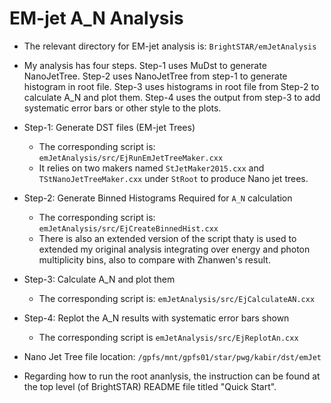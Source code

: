 EM-jet A_N Analysis
================================

- The relevant directory for EM-jet analysis is: `BrightSTAR/emJetAnalysis`

- My analysis has four steps. Step-1 uses MuDst to generate NanoJetTree. Step-2 uses NanoJetTree from step-1 to generate histogram in root file. Step-3 uses histograms in root file from Step-2 to calculate A_N and plot them. Step-4 uses the output from step-3 to add systematic error bars or other style to the plots.


- Step-1: Generate DST files (EM-jet Trees)
  - The corresponding script is: `emJetAnalysis/src/EjRunEmJetTreeMaker.cxx`
  - It relies on two makers named `StJetMaker2015.cxx` and `TStNanoJetTreeMaker.cxx` under `StRoot` to produce Nano jet trees.


- Step-2: Generate Binned Histograms Required for `A_N` calculation
  - The corresponding script is: `emJetAnalysis/src/EjCreateBinnedHist.cxx`
  - There is also an extended version of the script thaty is used to extended my original analysis integrating over energy and photon multiplicity bins, also to compare with Zhanwen's result.


- Step-3: Calculate A_N and plot them
  - The corresponding script is: `emJetAnalysis/src/EjCalculateAN.cxx` 

- Step-4: Replot the A_N results with systematic error bars shown
  - The corresponding script is `emJetAnalysis/src/EjReplotAn.cxx`

- Nano Jet Tree file location: `/gpfs/mnt/gpfs01/star/pwg/kabir/dst/emJet`

- Regarding how to run the root ananlysis, the instruction can be found at the top level (of BrightSTAR) README  file titled "Quick Start".


